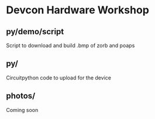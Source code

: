 # Devcon Hardware Workshop

## py/demo/script
Script to download and build .bmp of zorb and poaps

## py/
Circuitpython code to upload for the device

## photos/
Coming soon
